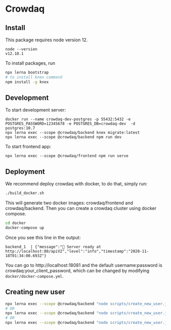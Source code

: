 # Crowdaq

## Install

This package requires node version 12.

```
node --version
v12.18.1
```

To install packages, run

```bash
npx lerna bootstrap
# to install knex command
npm install -g knex
```


## Development

To start development server:

```
docker run --name crowdaq-dev-postgres -p 55432:5432 -e POSTGRES_PASSWORD=12345678 -e POSTGRES_DB=crowdaq-dev  -d postgres:10.7
npx lerna exec --scope @crowdaq/backend knex migrate:latest
npx lerna exec --scope @crowdaq/backend npm run dev        
```

To start frontend app:
```
npx lerna exec --scope @crowdaq/frontend npm run serve
```

## Deployment

We recommend deploy crowdaq with docker, to do that, simply run:
```bash
./build_docker.sh
```

This will generate two docker images: crowdaq/frontend and crowdaq/backend. Then you can create a crowdaq cluster using docker compose.

```bash
cd docker
docker-compose up
```

Once you see this line in the output:
```
backend_1  | {"message":"🚀 Server ready at http://localhost:80/apiV2","level":"info","timestamp":"2020-11-18T01:34:00.693Z"}
```

You can go to http://localhost:18081 and the default username:password is crowdaq:your_client_password, which can be changed by modifying `docker/docker-compose.yml`. 


## Creating new user

```bash
npx lerna exec --scope @crowdaq/backend "node scripts/create_new_user.js" -- --user hao
# OR
npx lerna exec --scope @crowdaq/backend "node scripts/create_new_user.js" -- --user hao --password 123456
# OR
npx lerna exec --scope @crowdaq/backend "node scripts/create_new_user.js" -- --user hao --db_str "postgres://postgres:12345678@localhost:55432/crowdaq-dev"
```





